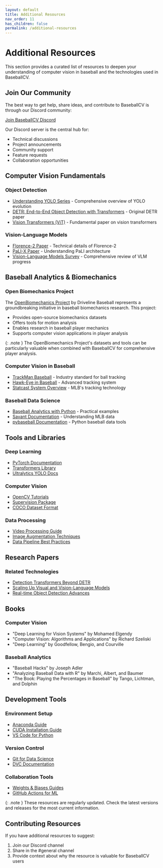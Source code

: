 ```yaml
---
layout: default
title: Additional Resources
nav_order: 11
has_children: false
permalink: /additional-resources
---
```


# Additional Resources

This section provides a curated list of resources to deepen your understanding of computer vision in baseball and the technologies used in BaseballCV.

## Join Our Community

The best way to get help, share ideas, and contribute to BaseballCV is through our Discord community:

[Join BaseballCV Discord](https://discord.com/channels/1295073049087053874/1295073049518932042)

Our Discord server is the central hub for:
- Technical discussions
- Project announcements
- Community support
- Feature requests
- Collaboration opportunities

## Computer Vision Fundamentals

### Object Detection
- [Understanding YOLO Series](https://arxiv.org/abs/2304.00501) - Comprehensive overview of YOLO evolution
- [DETR: End-to-End Object Detection with Transformers](https://arxiv.org/abs/2005.12872) - Original DETR paper
- [Vision Transformers (ViT)](https://arxiv.org/abs/2010.11929) - Fundamental paper on vision transformers

### Vision-Language Models
- [Florence-2 Paper](https://arxiv.org/abs/2311.06242) - Technical details of Florence-2
- [PaLI-X Paper](https://arxiv.org/abs/2305.18565) - Understanding PaLI architecture
- [Vision-Language Models Survey](https://arxiv.org/abs/2210.09263) - Comprehensive review of VLM progress

## Baseball Analytics & Biomechanics

### Open Biomechanics Project
The [OpenBiomechanics Project](https://www.openbiomechanics.org/) by Driveline Baseball represents a groundbreaking initiative in baseball biomechanics research. This project:
- Provides open-source biomechanics datasets
- Offers tools for motion analysis
- Enables research in baseball player mechanics
- Supports computer vision applications in player analysis

{: .note }
The OpenBiomechanics Project's datasets and tools can be particularly valuable when combined with BaseballCV for comprehensive player analysis.

### Computer Vision in Baseball
- [TrackMan Baseball](https://trackman.com/baseball/) - Industry standard for ball tracking
- [Hawk-Eye in Baseball](https://www.hawkeyeinnovations.com/sports/baseball) - Advanced tracking system
- [Statcast System Overview](https://www.mlb.com/glossary/statcast) - MLB's tracking technology

### Baseball Data Science
- [Baseball Analytics with Python](https://baseballwithr.wordpress.com/python-for-baseball-analytics/) - Practical examples
- [Savant Documentation](https://baseballsavant.mlb.com/csv-docs) - Understanding MLB data
- [pybaseball Documentation](https://pybaseball.readthedocs.io/) - Python baseball data tools

## Tools and Libraries

### Deep Learning
- [PyTorch Documentation](https://pytorch.org/docs/stable/index.html)
- [Transformers Library](https://huggingface.co/docs)
- [Ultralytics YOLO Docs](https://docs.ultralytics.com/)

### Computer Vision
- [OpenCV Tutorials](https://docs.opencv.org/4.x/d9/df8/tutorial_root.html)
- [Supervision Package](https://supervision.roboflow.com)
- [COCO Dataset Format](https://cocodataset.org/#format-data)

### Data Processing
- [Video Processing Guide](https://github.com/abhiTronix/vidgear/wiki)
- [Image Augmentation Techniques](https://albumentations.ai/docs/)
- [Data Pipeline Best Practices](https://pytorch.org/docs/stable/data.html)

## Research Papers

### Related Technologies
- [Detection Transformers Beyond DETR](https://arxiv.org/abs/2110.06399)
- [Scaling Up Visual and Vision-Language Models](https://arxiv.org/abs/2212.09741)
- [Real-time Object Detection Advances](https://arxiv.org/abs/2304.08069)

## Books

### Computer Vision
- "Deep Learning for Vision Systems" by Mohamed Elgendy
- "Computer Vision: Algorithms and Applications" by Richard Szeliski
- "Deep Learning" by Goodfellow, Bengio, and Courville

### Baseball Analytics
- "Baseball Hacks" by Joseph Adler
- "Analyzing Baseball Data with R" by Marchi, Albert, and Baumer
- "The Book: Playing the Percentages in Baseball" by Tango, Lichtman, and Dolphin

## Development Tools

### Environment Setup
- [Anaconda Guide](https://docs.anaconda.com/anaconda/user-guide/)
- [CUDA Installation Guide](https://docs.nvidia.com/cuda/cuda-installation-guide-linux/)
- [VS Code for Python](https://code.visualstudio.com/docs/python/python-tutorial)

### Version Control
- [Git for Data Science](https://git-scm.com/book/en/v2)
- [DVC Documentation](https://dvc.org/doc)

### Collaboration Tools
- [Weights & Biases Guides](https://docs.wandb.ai)
- [GitHub Actions for ML](https://github.com/features/actions)

{: .note }
These resources are regularly updated. Check the latest versions and releases for the most current information.

## Contributing Resources

If you have additional resources to suggest:
1. Join our Discord channel
2. Share in the #general channel
3. Provide context about why the resource is valuable for BaseballCV users